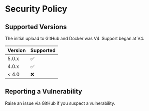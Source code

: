 # Security Policy

## Supported Versions

The initial upload to GitHub and Docker was V4.  Support began at V4.

| Version | Supported          |
| ------- | ------------------ |
| 5.0.x   | :white_check_mark: |
| 4.0.x   | :white_check_mark: |
| < 4.0   | :x:                |

## Reporting a Vulnerability

Raise an issue via GitHub if you suspect a vulnerability.
